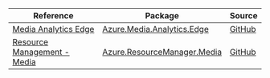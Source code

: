 | Reference | Package | Source |
|---|---|---|
|[Media Analytics Edge](media.analytics.edge-readme.md)|[Azure.Media.Analytics.Edge](https://www.nuget.org/packages/Azure.Media.Analytics.Edge)|[GitHub](https://github.com/Azure/azure-sdk-for-net)|
|[Resource Management - Media](resourcemanager.media-readme.md)|[Azure.ResourceManager.Media](https://www.nuget.org/packages/Azure.ResourceManager.Media)|[GitHub](https://github.com/Azure/azure-sdk-for-net/blob/main/sdk/mediaservices/Azure.ResourceManager.Media)|
